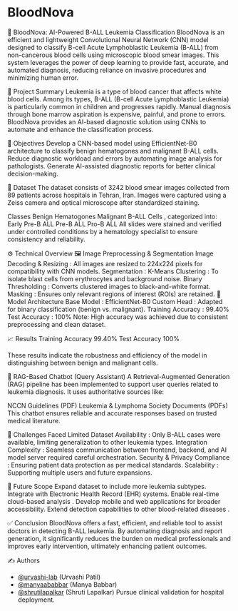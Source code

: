 # BloodNova

🧬 BloodNova: AI-Powered B-ALL Leukemia Classification
BloodNova is an efficient and lightweight Convolutional Neural Network (CNN) model designed to classify B-cell Acute Lymphoblastic Leukemia (B-ALL) from non-cancerous blood cells using microscopic blood smear images. This system leverages the power of deep learning to provide fast, accurate, and automated diagnosis, reducing reliance on invasive procedures and minimizing human error.

📌 Project Summary
Leukemia is a type of blood cancer that affects white blood cells. Among its types, B-ALL (B-cell Acute Lymphoblastic Leukemia) is particularly common in children and progresses rapidly. Manual diagnosis through bone marrow aspiration is expensive, painful, and prone to errors. BloodNova provides an AI-based diagnostic solution using CNNs to automate and enhance the classification process.

🎯 Objectives
Develop a CNN-based model using EfficientNet-B0 architecture to classify benign hematogones and malignant B-ALL cells.
Reduce diagnostic workload and errors by automating image analysis for pathologists.
Generate AI-assisted diagnostic reports for better clinical decision-making.

📁 Dataset
The dataset consists of 3242 blood smear images collected from 89 patients across hospitals in Tehran, Iran. Images were captured using a Zeiss camera and optical microscope after standardized staining.

Classes
Benign Hematogones
Malignant B-ALL Cells , categorized into:
Early Pre-B ALL
Pre-B ALL
Pro-B ALL
All slides were stained and verified under controlled conditions by a hematology specialist to ensure consistency and reliability.

⚙️ Technical Overview
🖼 Image Preprocessing & Segmentation
Image Decoding & Resizing : All images are resized to 224x224 pixels for compatibility with CNN models.
Segmentation :
K-Means Clustering : To isolate blast cells from erythrocytes and background noise.
Binary Thresholding : Converts clustered images to black-and-white format.
Masking : Ensures only relevant regions of interest (ROIs) are retained.
🧠 Model Architecture
Base Model : EfficientNet-B0
Custom Head : Adapted for binary classification (benign vs. malignant).
Training Accuracy : 99.40%
Test Accuracy : 100%
Note: High accuracy was achieved due to consistent preprocessing and clean dataset. 

📈 Results
Training Accuracy
99.40%
Test Accuracy
100%

These results indicate the robustness and efficiency of the model in distinguishing between benign and malignant cells.

💬 RAG-Based Chatbot (Query Assistant)
A Retrieval-Augmented Generation (RAG) pipeline has been implemented to support user queries related to leukemia diagnosis. It uses authoritative sources like:

NCCN Guidelines (PDF)
Leukemia & Lymphoma Society Documents (PDFs)
This chatbot ensures reliable and accurate responses based on trusted medical literature.

🔧 Challenges Faced
Limited Dataset Availability : Only B-ALL cases were available, limiting generalization to other leukemia types.
Integration Complexity : Seamless communication between frontend, backend, and AI model server required careful orchestration.
Security & Privacy Compliance : Ensuring patient data protection as per medical standards.
Scalability : Supporting multiple users and future expansions.

🚀 Future Scope
Expand dataset to include more leukemia subtypes.
Integrate with Electronic Health Record (EHR) systems.
Enable real-time cloud-based analysis .
Develop mobile and web applications for broader accessibility.
Extend detection capabilities to other blood-related diseases .



✅ Conclusion
BloodNova offers a fast, efficient, and reliable tool to assist doctors in detecting B-ALL leukemia. By automating diagnosis and report generation, it significantly reduces the burden on medical professionals and improves early intervention, ultimately enhancing patient outcomes.

✍️ Authors

- [@urvashi-lab](https://github.com/urvashi-lab) (Urvashi Patil)
- [@manyaababbar](https://github.com/manyaababbar) (Manya Babbar)
- [@shrutilapalkar](https://github.com/shrutilap) (Shruti Lapalkar)
Pursue clinical validation for hospital deployment.

